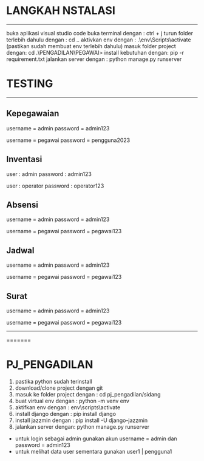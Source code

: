 
# LANGKAH NSTALASI
-------------------------------------------------------
buka aplikasi visual studio code
buka terminal dengan : ctrl + j
turun folder terlebih dahulu dengan : cd ..
aktivkan env dengan : .\env\Scripts\activate (pastikan sudah membuat env terlebih dahulu)
masuk folder project dengan: cd .\PENGADILAN\PEGAWAI>
install kebutuhan dengan: pip -r requirement.txt
jalankan server dengan : python manage.py runserver

# TESTING
-------------------------------------------------------
## Kepegawaian
<!-- sebagai admin -->
username = admin
password = admin123

<!-- sebagai non admin -->
username = pegawai
password = pengguna2023

## Inventasi
<!-- super admin -->
user : admin
password : admin123

<!-- admin biasa -->
user : operator
password : operator123

## Absensi
<!-- sebagai admin -->
username = admin
password = admin123

<!-- sebagai non admin -->
username = pegawai
password = pegawai123

## Jadwal
<!-- sebagai admin -->
username = admin
password = admin123

<!-- sebagai non admin -->
username = pegawai
password = pegawai123

## Surat
<!-- sebagai admin -->
username = admin
password = admin123

<!-- sebagai non admin -->
username = pegawai
password = pegawai123

----------------------------------------------
=======
# PJ_PENGADILAN
1. pastika python sudah terinstall
2. download/clone project dengan git
3. masuk ke folder project dengan : cd pj_pengadilan/sidang
4. buat virtual env dengan : python -m venv env
5. aktifkan env dengan : env\scripts\activate
6. install django dengan : pip install django 
7. install jazzmin dengan : pip install -U django-jazzmin
8. jalankan server dengan: python manage.py runserver

- untuk login sebagai admin gunakan akun username = admin dan password = admin123
- untuk melihat data user sementara gunakan user1 | pengguna1
